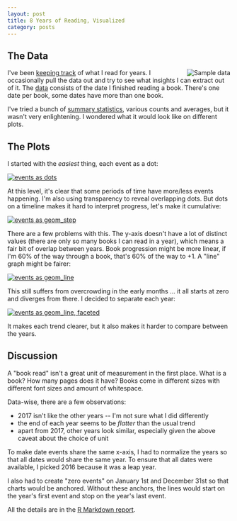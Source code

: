 ```yaml
---
layout: post
title: 8 Years of Reading, Visualized
category: posts
---
```


## The Data

<img style="float: right; margin-left: 10px" src="{{site.url}}/assets/8-years-reading/data-sample.png" alt="Sample data" />

I've been [keeping track](https://bookpiles.ca/jonathan/books?pile=done) of
what I read for years. I occasionally pull the data out and try to see
what insights I can extract out of it. The [data]({{site.url}}/assets/8-years-reading/books.csv)
consists of the date I finished reading a book. There's one date per
book, some dates have more than one book.

I've tried a bunch of [summary statistics](http://blog.jpalardy.com/posts/reject-summary-statistics/),
various counts and averages, but it wasn't very enlightening. I
wondered what it would look like on different plots.


## The Plots

I started with the _easiest_ thing, each event as a dot:

[![events as dots]({{site.url}}/assets/8-years-reading/dots.png)]({{site.url}}/assets/8-years-reading/dots.png)

At this level, it's clear that some periods of time have more/less events
happening. I'm also using transparency to reveal overlapping dots. But dots on
a timeline makes it hard to interpret progress, let's make it cumulative:

[![events as geom_step]({{site.url}}/assets/8-years-reading/geom_step.png)]({{site.url}}/assets/8-years-reading/geom_step.png)

There are a few problems with this. The y-axis doesn't have a lot of distinct values
(there are only so many books I can read in a year), which means a fair bit of
overlap between years. Book progression might be more linear, if
I'm 60% of the way through a book, that's 60% of the way to +1. A "line" graph
might be fairer:

[![events as geom_line]({{site.url}}/assets/8-years-reading/geom_line.png)]({{site.url}}/assets/8-years-reading/geom_line.png)

This still suffers from overcrowding in the early months ... it all starts
at zero and diverges from there. I decided to separate each year:

[![events as geom_line, faceted]({{site.url}}/assets/8-years-reading/facet.png)]({{site.url}}/assets/8-years-reading/facet.png)

It makes each trend clearer, but it also makes it harder to compare between the years.


## Discussion

A "book read" isn't a great unit of measurement in the first place. What is a
book? How many pages does it have? Books come in different sizes with different
font sizes and amount of whitespace.

Data-wise, there are a few observations:

- 2017 isn't like the other years -- I'm not sure what I did differently
- the end of each year seems to be _flatter_ than the usual trend
- apart from 2017, other years look similar, especially given the above caveat about the choice of unit

To make date events share the same x-axis, I had to normalize the years so that
all dates would share the same year. To ensure that all dates were available, I
picked 2016 because it was a leap year.

I also had to create "zero events" on January 1st and December 31st so that
charts would be anchored. Without these anchors, the lines would start on the
year's first event and stop on the year's last event.

All the details are in the [R Markdown report]({{site.url}}/assets/8-years-reading/report.html).

